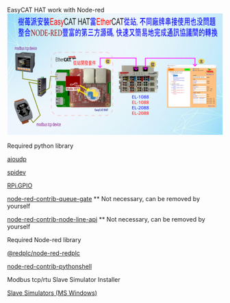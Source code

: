 EasyCAT HAT work with Node-red
![alt text](https://github.com/jinyistudio534/EasyCAT/blob/main/easycat_nodered/easycat_gateway_mbtcp_1.png "")

Required python library

[aioudp](https://pypi.org/project/aioudp/)

[spidev](https://pypi.org/project/spidev/)

[RPi.GPIO](https://pypi.org/project/RPi.GPIO/)

[node-red-contrib-queue-gate](https://flows.nodered.org/search?term=node-red-contrib-queue-gate) ** Not necessary, can be removed by yourself

[node-red-contrib-node-line-api](https://flows.nodered.org/node/node-red-contrib-node-line-api) ** Not necessary, can be removed by yourself

Required Node-red library

[@redplc/node-red-redplc](https://flows.nodered.org/node/@redplc/node-red-redplc)

[node-red-contrib-pythonshell](https://flows.nodered.org/node/node-red-contrib-pythonshell)

Modbus tcp/rtu Slave Simulator Installer

[Slave Simulators (MS Windows)](https://www.hmisys.com/downloads/PeakHMISlaveSimulatorInstall.exe)

